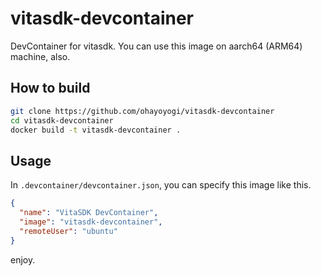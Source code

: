 # vitasdk-devcontainer

DevContainer for vitasdk. You can use this image on aarch64 (ARM64) machine, also.

## How to build

```bash
git clone https://github.com/ohayoyogi/vitasdk-devcontainer
cd vitasdk-devcontainer
docker build -t vitasdk-devcontainer .
```

## Usage

In `.devcontainer/devcontainer.json`, you can specify this image like this.

```json
{
  "name": "VitaSDK DevContainer",
  "image": "vitasdk-devcontainer",
  "remoteUser": "ubuntu"
}
```

enjoy.
